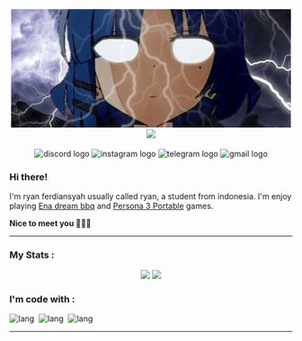 <div align="center">
   <img src="assets/banner.png" alt="teto"> <br>
   <img src="https://komarev.com/ghpvc/?username=nothazel24&style=flat-square"  />
</div>

<div align="center" style="margin: 1rem 0 1rem 0;">
  <img src="https://raw.githubusercontent.com/maurodesouza/profile-readme-generator/master/src/assets/icons/social/discord/default.svg" width="42" height="30" alt="discord logo"  />

  <img src="https://raw.githubusercontent.com/maurodesouza/profile-readme-generator/master/src/assets/icons/social/instagram/default.svg" width="42" height="30" alt="instagram logo"  />

  <a href="https://t.me/Aruutwenty4" style="text-decoration: none;">
      <img src="https://raw.githubusercontent.com/maurodesouza/profile-readme-generator/master/src/assets/icons/social/telegram/default.svg" width="42" height="30" alt="telegram logo"  />
   </a>

  <a href="mailto:frdnryann@gmail.com" style="text-decoration: none;">
      <img src="https://raw.githubusercontent.com/maurodesouza/profile-readme-generator/master/src/assets/icons/social/gmail/default.svg" width="42" height="30" alt="gmail logo"  />
   </a>
</div>

### Hi there!
<p>
   I'm ryan ferdiansyah usually called ryan, a student from indonesia.
   I'm enjoy playing <u>Ena dream bbq</u> and <u>Persona 3 Portable</u></b> games. 
</p>

**Nice to meet you 🥖🥖🥖**
<hr>

### My Stats :
   <div align="center">
      <img src="https://github-readme-stats.vercel.app/api?username=nothazel24&theme=transparent&hide_border=true&include_all_commits=false&count_private=false"/>
      <img src="https://nirzak-streak-stats.vercel.app/?user=nothazel24&theme=transparent&hide_border=true"/>
   </div>

### I'm code with :
<div style="display: flex; gap: .5rem;">

<img src="https://img.shields.io/badge/PHP-777BB4?style=for-the-badge&logo=php&logoColor=white" alt="lang">
<img src="https://img.shields.io/badge/JavaScript-323330?style=for-the-badge&logo=javascript&logoColor=F7DF1E" alt="lang">
<img src="https://img.shields.io/badge/Laravel-FF2D20?style=for-the-badge&logo=laravel&logoColor=white" alt="lang">

</div>

<hr>


